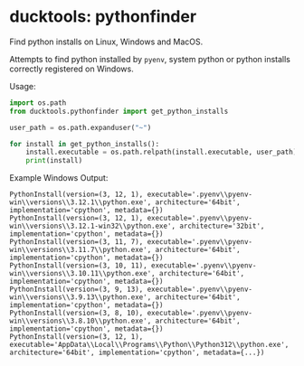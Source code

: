 # ducktools: pythonfinder #

Find python installs on Linux, Windows and MacOS.

Attempts to find python installed by `pyenv`, system python or python installs
correctly registered on Windows.

Usage:

```python
import os.path
from ducktools.pythonfinder import get_python_installs

user_path = os.path.expanduser("~")

for install in get_python_installs():
    install.executable = os.path.relpath(install.executable, user_path)
    print(install)
```

Example Windows Output:

```
PythonInstall(version=(3, 12, 1), executable='.pyenv\\pyenv-win\\versions\\3.12.1\\python.exe', architecture='64bit', implementation='cpython', metadata={})
PythonInstall(version=(3, 12, 1), executable='.pyenv\\pyenv-win\\versions\\3.12.1-win32\\python.exe', architecture='32bit', implementation='cpython', metadata={})
PythonInstall(version=(3, 11, 7), executable='.pyenv\\pyenv-win\\versions\\3.11.7\\python.exe', architecture='64bit', implementation='cpython', metadata={})
PythonInstall(version=(3, 10, 11), executable='.pyenv\\pyenv-win\\versions\\3.10.11\\python.exe', architecture='64bit', implementation='cpython', metadata={})
PythonInstall(version=(3, 9, 13), executable='.pyenv\\pyenv-win\\versions\\3.9.13\\python.exe', architecture='64bit', implementation='cpython', metadata={})
PythonInstall(version=(3, 8, 10), executable='.pyenv\\pyenv-win\\versions\\3.8.10\\python.exe', architecture='64bit', implementation='cpython', metadata={})
PythonInstall(version=(3, 12, 1), executable='AppData\\Local\\Programs\\Python\\Python312\\python.exe', architecture='64bit', implementation='cpython', metadata={...})
```
